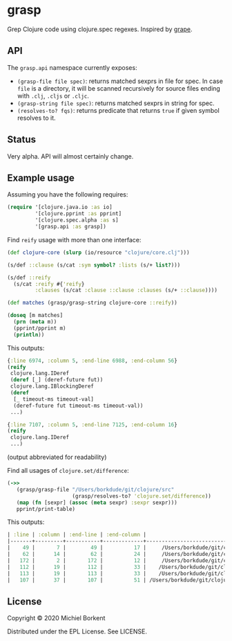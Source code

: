# grasp

Grep Clojure code using clojure.spec regexes. Inspired by [grape](https://github.com/bfontaine/grape).

## API

The `grasp.api` namespace currently exposes:

- `(grasp-file file spec)`: returns matched sexprs in file for spec. In case
  `file` is a directory, it will be scanned recursively for source files ending with `.clj`, `.cljs` or `.cljc`.
- `(grasp-string file spec)`: returns matched sexprs in string for spec.
- `(resolves-to? fqs)`: returns predicate that returns `true` if given symbol resolves to it.

## Status

Very alpha. API will almost certainly change.

## Example usage

Assuming you have the following requires:

``` clojure
(require '[clojure.java.io :as io]
         '[clojure.pprint :as pprint]
         '[clojure.spec.alpha :as s]
         '[grasp.api :as grasp])
```

Find `reify` usage with more than one interface:

``` clojure
(def clojure-core (slurp (io/resource "clojure/core.clj")))

(s/def ::clause (s/cat :sym symbol? :lists (s/+ list?)))

(s/def ::reify
  (s/cat :reify #{'reify}
         :clauses (s/cat :clause ::clause :clauses (s/+ ::clause))))

(def matches (grasp/grasp-string clojure-core ::reify))

(doseq [m matches]
  (prn (meta m))
  (pprint/pprint m)
  (println))
```

This outputs:

``` clojure
{:line 6974, :column 5, :end-line 6988, :end-column 56}
(reify
 clojure.lang.IDeref
 (deref [_] (deref-future fut))
 clojure.lang.IBlockingDeref
 (deref
  [_ timeout-ms timeout-val]
  (deref-future fut timeout-ms timeout-val))
 ...)

{:line 7107, :column 5, :end-line 7125, :end-column 16}
(reify
 clojure.lang.IDeref
 ...)
```
(output abbreviated for readability)

Find all usages of `clojure.set/difference`:

``` clojure
(->>
   (grasp/grasp-file "/Users/borkdude/git/clojure/src"
                     (grasp/resolves-to? 'clojure.set/difference))
   (map (fn [sexpr] (assoc (meta sexpr) :sexpr sexpr)))
   pprint/print-table)
```

This outputs:

``` clojure
| :line | :column | :end-line | :end-column |                                                   :file |         :sexpr |
|-------+---------+-----------+-------------+---------------------------------------------------------+----------------|
|    49 |       7 |        49 |          17 |     /Users/borkdude/git/clojure/src/clj/clojure/set.clj |     difference |
|    62 |      14 |        62 |          24 |     /Users/borkdude/git/clojure/src/clj/clojure/set.clj |     difference |
|   172 |       2 |       172 |          12 |     /Users/borkdude/git/clojure/src/clj/clojure/set.clj |     difference |
|   112 |      19 |       112 |          33 |    /Users/borkdude/git/clojure/src/clj/clojure/data.clj | set/difference |
|   113 |      19 |       113 |          33 |    /Users/borkdude/git/clojure/src/clj/clojure/data.clj | set/difference |
|   107 |      37 |       107 |          51 | /Users/borkdude/git/clojure/src/clj/clojure/reflect.clj | set/difference |
```

## License

Copyright © 2020 Michiel Borkent

Distributed under the EPL License. See LICENSE.
